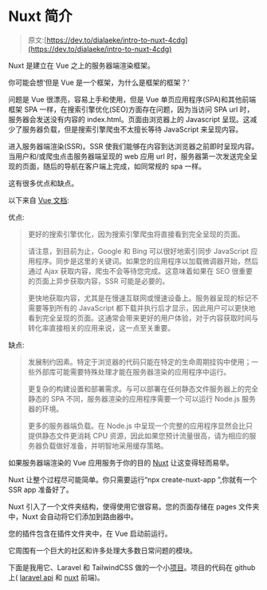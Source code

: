 # Nuxt 简介

> 原文:[https://dev.to/dialaeke/intro-to-nuxt-4cdg](https://dev.to/dialaeke/intro-to-nuxt-4cdg)

Nuxt 是建立在 Vue 之上的服务器端渲染框架。

你可能会想‘但是 Vue 是一个框架，为什么是框架的框架？’

问题是 Vue 很漂亮，容易上手和使用，但是 Vue 单页应用程序(SPA)和其他前端框架 SPA 一样，在搜索引擎优化(SEO)方面存在问题，因为当访问 SPA url 时，服务器会发送没有内容的 index.html。页面由浏览器上的 Javascript 呈现。这减少了服务器负载，但是搜索引擎爬虫不太擅长等待 JavaScript 来呈现内容。

进入服务器端渲染(SSR)。SSR 使我们能够在内容到达浏览器之前即时呈现内容。当用户和/或爬虫点击服务器端呈现的 web 应用 url 时，服务器第一次发送完全呈现的页面，随后的导航在客户端上完成，如同常规的 spa 一样。

这有很多优点和缺点。

以下来自 [Vue 文档](https://ssr.vuejs.org/#what-is-server-side-rendering-ssr):

优点:

> 更好的搜索引擎优化，因为搜索引擎爬虫将直接看到完全呈现的页面。
> 
> 请注意，到目前为止，Google 和 Bing 可以很好地索引同步 JavaScript 应用程序。同步是这里的关键词。如果您的应用程序以加载微调器开始，然后通过 Ajax 获取内容，爬虫不会等待您完成。这意味着如果在 SEO 很重要的页面上异步获取内容，SSR 可能是必要的。
> 
> 更快地获取内容，尤其是在慢速互联网或慢速设备上。服务器呈现的标记不需要等到所有的 JavaScript 都下载并执行后才显示，因此用户可以更快地看到完全呈现的页面。这通常会带来更好的用户体验，对于内容获取时间与转化率直接相关的应用来说，这一点至关重要。

缺点:

> 发展制约因素。特定于浏览器的代码只能在特定的生命周期挂钩中使用；一些外部库可能需要特殊处理才能在服务器渲染的应用程序中运行。
> 
> 更复杂的构建设置和部署需求。与可以部署在任何静态文件服务器上的完全静态的 SPA 不同，服务器渲染的应用程序需要一个可以运行 Node.js 服务器的环境。
> 
> 更多的服务器端负载。在 Node.js 中呈现一个完整的应用程序显然会比只提供静态文件更消耗 CPU 资源，因此如果您预计流量很高，请为相应的服务器负载做好准备，并明智地采用缓存策略。

如果服务器端渲染的 Vue 应用服务于你的目的 [Nuxt](https://nuxtjs.org) 让这变得轻而易举。

Nuxt 让整个过程尽可能简单。你只需要运行“npx create-nuxt-app ”,你就有一个 SSR app 准备好了。

Nuxt 引入了一个文件夹结构，使得使用它很容易。您的页面存储在 pages 文件夹中，Nuxt 会自动将它们添加到路由器中。

您的插件包含在插件文件夹中，在 Vue 启动前运行。

它周围有一个巨大的社区和许多处理大多数日常问题的模块。

下面是我用它、Laravel 和 TailwindCSS 做的一个小[项目](https://honest-parrot.herokuapp.com)。项目的代码在 github 上( [laravel api](https://github.com/ekediala/parrot-api) 和 [nuxt](https://github.com/ekediala/honest-parrot) 前端)。